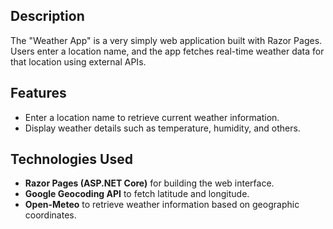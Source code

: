 ## Description  
The "Weather App" is a very simply web application built with Razor Pages. Users enter a location name, and the app fetches real-time weather data for that location using external APIs.  

## Features  
- Enter a location name to retrieve current weather information.  
- Display weather details such as temperature, humidity, and others.

## Technologies Used  
- **Razor Pages (ASP.NET Core)** for building the web interface.  
- **Google Geocoding API** to fetch latitude and longitude.  
- **Open-Meteo** to retrieve weather information based on geographic coordinates.  

